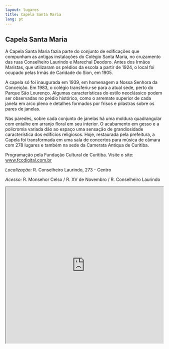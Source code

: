 ```yaml
---
layout: lugares
title: Capela Santa Maria
lang: pt
---
```


## Capela Santa Maria

A Capela Santa Maria fazia parte do conjunto de edificações que compunham as antigas instalações do Colégio Santa Maria, no cruzamento das ruas Conselheiro Laurindo e Marechal Deodoro. Antes dos Irmãos Maristas, que utilizaram os prédios da escola a partir de 1924, o local foi ocupado pelas Irmãs de Caridade do Sion, em 1905.

A capela só foi inaugurada em 1939, em homenagem a Nossa Senhora da Conceição. Em 1983, o colégio transferiu-se para a atual sede, perto do Parque São Lourenço. Algumas características do estilo neoclássico podem ser observadas no prédio histórico, como o arremate superior de cada janela em arco pleno e detalhes formados por frisos e pilastras sobre os pares de janelas.

Nas paredes, sobre cada conjunto de janelas há uma moldura quadrangular com entalhe em arranjo floral em seu interior. O acabamento em gesso e a policromia variada dão ao espaço uma sensação de grandiosidade característica dos edifícios religiosos. Hoje, restaurada pela prefeitura, a Capela foi transformada em uma sala de concertos para música de câmara com 278 lugares e também na sede da Camerata Antiqua de Curitiba.

Programação pela Fundação Cultural de Curitiba. Visite o site:
www.fccdigital.com.br


*Localização:*
R. Conselheiro Laurindo, 273 - Centro

*Acesso:*
R. Monsehor Celso / R. XV de Novembro / R. Conselheiro Laurindo

<iframe style="width:100%; height:500px;" src="https://a.tiles.mapbox.com/v3/nolram.iiadlgd3/attribution,zoompan,zoomwheel,geocoder,share.html"></iframe>
